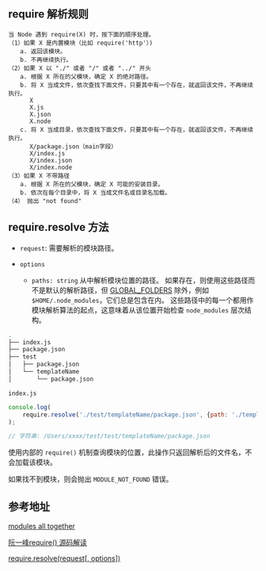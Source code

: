 ## require 解析规则

```
当 Node 遇到 require(X) 时，按下面的顺序处理。
（1）如果 X 是内置模块（比如 require('http'）)
　　a. 返回该模块。
　　b. 不再继续执行。
（2）如果 X 以 "./" 或者 "/" 或者 "../" 开头
　　a. 根据 X 所在的父模块，确定 X 的绝对路径。
　　b. 将 X 当成文件，依次查找下面文件，只要其中有一个存在，就返回该文件，不再继续执行。
      X
      X.js
      X.json
      X.node
　　c. 将 X 当成目录，依次查找下面文件，只要其中有一个存在，就返回该文件，不再继续执行。
      X/package.json（main字段）
      X/index.js
      X/index.json
      X/index.node
（3）如果 X 不带路径
　　a. 根据 X 所在的父模块，确定 X 可能的安装目录。
　　b. 依次在每个目录中，将 X 当成文件名或目录名加载。
（4） 抛出 "not found"
```

## require.resolve 方法

- `request`: 需要解析的模块路径。

- `options`
  - `paths: string` 从中解析模块位置的路径。 如果存在，则使用这些路径而不是默认的解析路径，但 [GLOBAL_FOLDERS](http://nodejs.cn/api/modules.html#modules_loading_from_the_global_folders) 除外，例如 `$HOME/.node_modules`，它们总是包含在内。 这些路径中的每一个都用作模块解析算法的起点，这意味着从该位置开始检查 `node_modules` 层次结构。

```sh
.
├── index.js
├── package.json
├── test
│   ├── package.json
│   └── templateName
│       └── package.json
```

`index.js`

```js
console.log(
    require.resolve('./test/templateName/package.json', {path: './templateName'})
);

// 字符串: /Users/xxxx/test/test/templateName/package.json
```



使用内部的 `require()` 机制查询模块的位置，此操作只返回解析后的文件名，不会加载该模块。

如果找不到模块，则会抛出 `MODULE_NOT_FOUND` 错误。

## 参考地址

[modules all together](https://nodejs.org/api/modules.html#modules_all_together)

[阮一峰require() 源码解读](http://www.ruanyifeng.com/blog/2015/05/require.html)

[require.resolve(request[, options])](https://nodejs.org/api/modules.html#modules_require_resolve_request_options)


